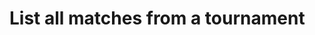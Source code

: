 #  List all matches from a tournament

<api-endpoint openapi-path="../../../api-specs/swagger-otr-api.json" method="GET" endpoint="/api/v1/tournaments/{id}/matches"/>